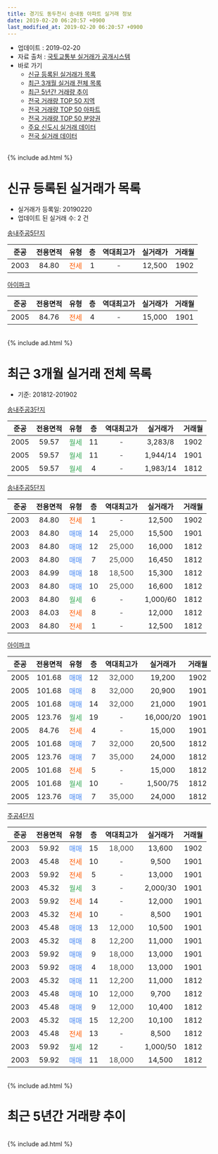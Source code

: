 ```yaml
---
title: 경기도 동두천시 송내동 아파트 실거래 정보
date: 2019-02-20 06:20:57 +0900
last_modified_at: 2019-02-20 06:20:57 +0900
---
```


* 업데이트 : 2019-02-20
* 자료 출처 : [국토교통부 실거래가 공개시스템](http://rt.molit.go.kr)
* 바로 가기
    * [신규 등록된 실거래가 목록](#신규-등록된-실거래가-목록)
    * [최근 3개월 실거래 전체 목록](#최근-3개월-실거래-전체-목록)
    * [최근 5년간 거래량 추이](#최근-5년간-거래량-추이)
    * [전국 거래량 TOP 50 지역](https://inasie.github.io/apt-trade-info/최근-3개월-전국에서-가장-거래가-많이-발생한-지역)
    * [전국 거래량 TOP 50 아파트](https://inasie.github.io/apt-trade-info/최근-3개월-전국에서-가장-거래가-많이-발생한-아파트)
    * [전국 거래량 TOP 50 분양권](https://inasie.github.io/apt-trade-info/최근-3개월-전국에서-가장-거래가-많이-발생한-분양권)
    * [주요 신도시 실거래 데이터](https://inasie.github.io/apt-trade-info/주요-신도시)
    * [전국 실거래 데이터](https://inasie.github.io/apt-trade-info/전국)
<br>
{% include ad.html %}
<br>

# 신규 등록된 실거래가 목록
* 실거래가 등록일: 20190220
* 업데이트 된 실거래 수: 2 건


[송내주공5단지](https://search.naver.com/search.naver?query=%EA%B2%BD%EA%B8%B0%EB%8F%84+%EB%8F%99%EB%91%90%EC%B2%9C%EC%8B%9C+%EC%86%A1%EB%82%B4%EB%8F%99+%EC%86%A1%EB%82%B4%EC%A3%BC%EA%B3%B55%EB%8B%A8%EC%A7%80)

|준공|전용면적|유형|층|역대최고가|실거래가|거래월|
|:---:|:---:|:---:|:---:|:---:|:---:|:---:|
|2003|84.80|<span style="color:#ff5a00">전세</span>|1|<span style="color:#444444">-</span>|12,500|1902|

[아이파크](https://search.naver.com/search.naver?query=%EA%B2%BD%EA%B8%B0%EB%8F%84+%EB%8F%99%EB%91%90%EC%B2%9C%EC%8B%9C+%EC%86%A1%EB%82%B4%EB%8F%99+%EC%95%84%EC%9D%B4%ED%8C%8C%ED%81%AC)

|준공|전용면적|유형|층|역대최고가|실거래가|거래월|
|:---:|:---:|:---:|:---:|:---:|:---:|:---:|
|2005|84.76|<span style="color:#ff5a00">전세</span>|4|<span style="color:#444444">-</span>|15,000|1901|


<br>
{% include ad.html %}
<br>

# 최근 3개월 실거래 전체 목록
* 기준: 201812-201902


[송내주공3단지](https://search.naver.com/search.naver?query=%EA%B2%BD%EA%B8%B0%EB%8F%84+%EB%8F%99%EB%91%90%EC%B2%9C%EC%8B%9C+%EC%86%A1%EB%82%B4%EB%8F%99+%EC%86%A1%EB%82%B4%EC%A3%BC%EA%B3%B53%EB%8B%A8%EC%A7%80)

|준공|전용면적|유형|층|역대최고가|실거래가|거래월|
|:---:|:---:|:---:|:---:|:---:|:---:|:---:|
|2005|59.57|<span style="color:#34a853">월세</span>|11|<span style="color:#444444">-</span>|3,283/8|1902|
|2005|59.57|<span style="color:#34a853">월세</span>|11|<span style="color:#444444">-</span>|1,944/14|1901|
|2005|59.57|<span style="color:#34a853">월세</span>|4|<span style="color:#444444">-</span>|1,983/14|1812|

[송내주공5단지](https://search.naver.com/search.naver?query=%EA%B2%BD%EA%B8%B0%EB%8F%84+%EB%8F%99%EB%91%90%EC%B2%9C%EC%8B%9C+%EC%86%A1%EB%82%B4%EB%8F%99+%EC%86%A1%EB%82%B4%EC%A3%BC%EA%B3%B55%EB%8B%A8%EC%A7%80)

|준공|전용면적|유형|층|역대최고가|실거래가|거래월|
|:---:|:---:|:---:|:---:|:---:|:---:|:---:|
|2003|84.80|<span style="color:#ff5a00">전세</span>|1|<span style="color:#444444">-</span>|12,500|1902|
|2003|84.80|<span style="color:#4285f3">매매</span>|14|<span style="color:#444444">25,000</span>|15,500|1901|
|2003|84.80|<span style="color:#4285f3">매매</span>|12|<span style="color:#444444">25,000</span>|16,000|1812|
|2003|84.80|<span style="color:#4285f3">매매</span>|7|<span style="color:#444444">25,000</span>|16,450|1812|
|2003|84.99|<span style="color:#4285f3">매매</span>|18|<span style="color:#444444">18,500</span>|15,300|1812|
|2003|84.80|<span style="color:#4285f3">매매</span>|10|<span style="color:#444444">25,000</span>|16,600|1812|
|2003|84.80|<span style="color:#34a853">월세</span>|6|<span style="color:#444444">-</span>|1,000/60|1812|
|2003|84.03|<span style="color:#ff5a00">전세</span>|8|<span style="color:#444444">-</span>|12,000|1812|
|2003|84.80|<span style="color:#ff5a00">전세</span>|1|<span style="color:#444444">-</span>|12,500|1812|

[아이파크](https://search.naver.com/search.naver?query=%EA%B2%BD%EA%B8%B0%EB%8F%84+%EB%8F%99%EB%91%90%EC%B2%9C%EC%8B%9C+%EC%86%A1%EB%82%B4%EB%8F%99+%EC%95%84%EC%9D%B4%ED%8C%8C%ED%81%AC)

|준공|전용면적|유형|층|역대최고가|실거래가|거래월|
|:---:|:---:|:---:|:---:|:---:|:---:|:---:|
|2005|101.68|<span style="color:#4285f3">매매</span>|12|<span style="color:#444444">32,000</span>|19,200|1902|
|2005|101.68|<span style="color:#4285f3">매매</span>|8|<span style="color:#444444">32,000</span>|20,900|1901|
|2005|101.68|<span style="color:#4285f3">매매</span>|14|<span style="color:#444444">32,000</span>|21,000|1901|
|2005|123.76|<span style="color:#34a853">월세</span>|19|<span style="color:#444444">-</span>|16,000/20|1901|
|2005|84.76|<span style="color:#ff5a00">전세</span>|4|<span style="color:#444444">-</span>|15,000|1901|
|2005|101.68|<span style="color:#4285f3">매매</span>|7|<span style="color:#444444">32,000</span>|20,500|1812|
|2005|123.76|<span style="color:#4285f3">매매</span>|7|<span style="color:#444444">35,000</span>|24,000|1812|
|2005|101.68|<span style="color:#ff5a00">전세</span>|5|<span style="color:#444444">-</span>|15,000|1812|
|2005|101.68|<span style="color:#34a853">월세</span>|10|<span style="color:#444444">-</span>|1,500/75|1812|
|2005|123.76|<span style="color:#4285f3">매매</span>|7|<span style="color:#444444">35,000</span>|24,000|1812|

[주공4단지](https://search.naver.com/search.naver?query=%EA%B2%BD%EA%B8%B0%EB%8F%84+%EB%8F%99%EB%91%90%EC%B2%9C%EC%8B%9C+%EC%86%A1%EB%82%B4%EB%8F%99+%EC%A3%BC%EA%B3%B54%EB%8B%A8%EC%A7%80)

|준공|전용면적|유형|층|역대최고가|실거래가|거래월|
|:---:|:---:|:---:|:---:|:---:|:---:|:---:|
|2003|59.92|<span style="color:#4285f3">매매</span>|15|<span style="color:#444444">18,000</span>|13,600|1902|
|2003|45.48|<span style="color:#ff5a00">전세</span>|10|<span style="color:#444444">-</span>|9,500|1901|
|2003|59.92|<span style="color:#ff5a00">전세</span>|5|<span style="color:#444444">-</span>|13,000|1901|
|2003|45.32|<span style="color:#34a853">월세</span>|3|<span style="color:#444444">-</span>|2,000/30|1901|
|2003|59.92|<span style="color:#ff5a00">전세</span>|14|<span style="color:#444444">-</span>|12,000|1901|
|2003|45.32|<span style="color:#ff5a00">전세</span>|10|<span style="color:#444444">-</span>|8,500|1901|
|2003|45.48|<span style="color:#4285f3">매매</span>|13|<span style="color:#444444">12,000</span>|10,500|1901|
|2003|45.32|<span style="color:#4285f3">매매</span>|8|<span style="color:#444444">12,200</span>|11,000|1901|
|2003|59.92|<span style="color:#4285f3">매매</span>|9|<span style="color:#444444">18,000</span>|13,000|1901|
|2003|59.92|<span style="color:#4285f3">매매</span>|4|<span style="color:#444444">18,000</span>|13,000|1901|
|2003|45.32|<span style="color:#4285f3">매매</span>|11|<span style="color:#444444">12,200</span>|11,000|1812|
|2003|45.48|<span style="color:#4285f3">매매</span>|10|<span style="color:#444444">12,000</span>|9,700|1812|
|2003|45.48|<span style="color:#4285f3">매매</span>|9|<span style="color:#444444">12,000</span>|10,400|1812|
|2003|45.32|<span style="color:#4285f3">매매</span>|15|<span style="color:#444444">12,200</span>|10,100|1812|
|2003|45.48|<span style="color:#ff5a00">전세</span>|13|<span style="color:#444444">-</span>|8,500|1812|
|2003|59.92|<span style="color:#34a853">월세</span>|12|<span style="color:#444444">-</span>|1,000/50|1812|
|2003|59.92|<span style="color:#4285f3">매매</span>|11|<span style="color:#444444">18,000</span>|14,500|1812|


<br>
{% include ad.html %}
<br>

# 최근 5년간 거래량 추이


<div style="width:100%;">
    <canvas id="deal_progress" height="200"></canvas>
</div>

<script>
new Chart(document.getElementById("deal_progress"), {
    type: 'line',
    data: {
        labels: ['201402','201403','201404','201405','201406','201407','201408','201409','201410','201411','201412','201501','201502','201503','201504','201505','201506','201507','201508','201509','201510','201511','201512','201601','201602','201603','201604','201605','201606','201607','201608','201609','201610','201611','201612','201701','201702','201703','201704','201705','201706','201707','201708','201709','201710','201711','201712','201801','201802','201803','201804','201805','201806','201807','201808','201809','201810','201811','201812','201901','201902'],
        datasets: [{
            label: '매매',
            pointRadius: 1,
            data: [13, 17, 17, 13, 12, 15, 25, 20, 28, 9, 12, 15, 17, 36, 26, 30, 24, 21, 25, 34, 30, 20, 17, 14, 10, 32, 30, 35, 37, 31, 26, 20, 27, 11, 16, 6, 12, 26, 9, 19, 14, 19, 14, 24, 4, 11, 3, 8, 5, 17, 12, 6, 12, 7, 13, 19, 13, 6, 12, 7, 2],
            borderColor: "rgba(255, 201, 14, 1)",
            backgroundColor: "rgba(255, 201, 14, 0.5)",
            fill: false,
            lineTension: 0
        },{
            label: '전월세',
            pointRadius: 1,
            data: [22, 20, 20, 17, 16, 22, 18, 25, 16, 17, 16, 17, 20, 22, 22, 15, 21, 11, 18, 15, 11, 12, 20, 20, 15, 21, 14, 13, 21, 14, 18, 22, 23, 12, 7, 8, 10, 13, 9, 18, 10, 7, 10, 17, 7, 10, 11, 6, 14, 15, 12, 11, 10, 7, 8, 14, 7, 11, 8, 8, 2],
            borderColor: "rgba(0, 141, 185, 1)",
            backgroundColor: "rgba(0, 141, 185, 0.5)",
            fill: false,
            lineTension: 0
        }
        ]
    },
    options: {
        responsive: true,
        title: {
            display: false
        },
        tooltips: {
            mode: 'index',
            intersect: false
        },
        hover: {
            mode: 'nearest',
            intersect: true
        },
        scales: {
            xAxes: [{
                display: true,
                scaleLabel: {
                    display: true,
                    labelString: '년/월'
                }
            }],
            yAxes: [{
                display: true,
                ticks: {
                    suggestedMin: 0,
                },
                scaleLabel: {
                    display: true,
                    labelString: '실거래 수'
                }
            }]
        }
    }
});

</script>


<br>
{% include ad.html %}
<br>

